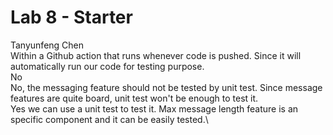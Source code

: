 # Lab 8 - Starter
Tanyunfeng Chen\
Within a Github action that runs whenever code is pushed. Since it will automatically run our code for testing purpose.\
No\
No, the messaging feature should not be tested by unit test. Since message features are quite board, unit test won't be enough to test it.\
Yes we can use a unit test to test it. Max message length feature is an specific component and it can be easily tested.\
